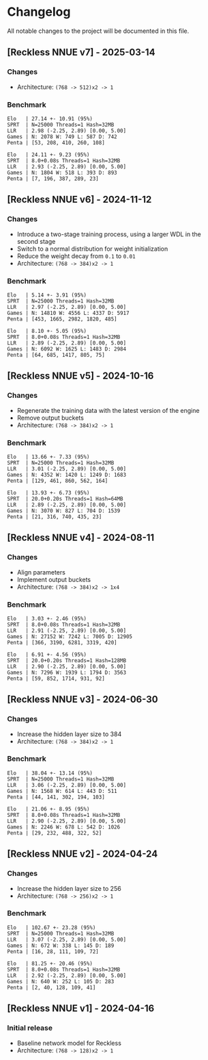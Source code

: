 # Changelog

All notable changes to the project will be documented in this file.

## [Reckless NNUE v7] - 2025-03-14

### Changes

-   Architecture: `(768 -> 512)x2 -> 1`

### Benchmark

```
Elo   | 27.14 +- 10.91 (95%)
SPRT  | N=25000 Threads=1 Hash=32MB
LLR   | 2.98 (-2.25, 2.89) [0.00, 5.00]
Games | N: 2078 W: 749 L: 587 D: 742
Penta | [53, 208, 410, 260, 108]
```

```
Elo   | 24.11 +- 9.23 (95%)
SPRT  | 8.0+0.08s Threads=1 Hash=32MB
LLR   | 2.93 (-2.25, 2.89) [0.00, 5.00]
Games | N: 1804 W: 518 L: 393 D: 893
Penta | [7, 196, 387, 289, 23]
```

## [Reckless NNUE v6] - 2024-11-12

### Changes

-   Introduce a two-stage training process, using a larger WDL in the second stage
-   Switch to a normal distribution for weight initialization
-   Reduce the weight decay from `0.1` to `0.01`
-   Architecture: `(768 -> 384)x2 -> 1`

### Benchmark

```
Elo   | 5.14 +- 3.91 (95%)
SPRT  | N=25000 Threads=1 Hash=32MB
LLR   | 2.97 (-2.25, 2.89) [0.00, 5.00]
Games | N: 14810 W: 4556 L: 4337 D: 5917
Penta | [453, 1665, 2982, 1820, 485]
```

```
Elo   | 8.10 +- 5.05 (95%)
SPRT  | 8.0+0.08s Threads=1 Hash=32MB
LLR   | 2.89 (-2.25, 2.89) [0.00, 5.00]
Games | N: 6092 W: 1625 L: 1483 D: 2984
Penta | [64, 685, 1417, 805, 75]
```

## [Reckless NNUE v5] - 2024-10-16

### Changes

-   Regenerate the training data with the latest version of the engine
-   Remove output buckets
-   Architecture: `(768 -> 384)x2 -> 1`

### Benchmark

```
Elo   | 13.66 +- 7.33 (95%)
SPRT  | N=25000 Threads=1 Hash=32MB
LLR   | 3.01 (-2.25, 2.89) [0.00, 5.00]
Games | N: 4352 W: 1420 L: 1249 D: 1683
Penta | [129, 461, 860, 562, 164]
```

```
Elo   | 13.93 +- 6.73 (95%)
SPRT  | 20.0+0.20s Threads=1 Hash=64MB
LLR   | 2.89 (-2.25, 2.89) [0.00, 5.00]
Games | N: 3070 W: 827 L: 704 D: 1539
Penta | [21, 316, 740, 435, 23]
```

## [Reckless NNUE v4] - 2024-08-11

### Changes

-   Align parameters
-   Implement output buckets
-   Architecture: `(768 -> 384)x2 -> 1x4`

### Benchmark

```
Elo   | 3.03 +- 2.46 (95%)
SPRT  | 8.0+0.08s Threads=1 Hash=32MB
LLR   | 2.91 (-2.25, 2.89) [0.00, 5.00]
Games | N: 27152 W: 7242 L: 7005 D: 12905
Penta | [366, 3190, 6281, 3319, 420]
```

```
Elo   | 6.91 +- 4.56 (95%)
SPRT  | 20.0+0.20s Threads=1 Hash=128MB
LLR   | 2.90 (-2.25, 2.89) [0.00, 5.00]
Games | N: 7296 W: 1939 L: 1794 D: 3563
Penta | [59, 852, 1714, 931, 92]
```

## [Reckless NNUE v3] - 2024-06-30

### Changes

-   Increase the hidden layer size to 384
-   Architecture: `(768 -> 384)x2 -> 1`

### Benchmark

```
Elo   | 38.04 +- 13.14 (95%)
SPRT  | N=25000 Threads=1 Hash=32MB
LLR   | 3.06 (-2.25, 2.89) [0.00, 5.00]
Games | N: 1568 W: 614 L: 443 D: 511
Penta | [44, 141, 302, 194, 103]
```

```
Elo   | 21.06 +- 8.95 (95%)
SPRT  | 8.0+0.08s Threads=1 Hash=32MB
LLR   | 2.90 (-2.25, 2.89) [0.00, 5.00]
Games | N: 2246 W: 678 L: 542 D: 1026
Penta | [29, 232, 488, 322, 52]
```

## [Reckless NNUE v2] - 2024-04-24

### Changes

-   Increase the hidden layer size to 256
-   Architecture: `(768 -> 256)x2 -> 1`

### Benchmark

```
Elo   | 102.67 +- 23.28 (95%)
SPRT  | N=25000 Threads=1 Hash=32MB
LLR   | 3.07 (-2.25, 2.89) [0.00, 5.00]
Games | N: 672 W: 338 L: 145 D: 189
Penta | [16, 28, 111, 109, 72]
```

```
Elo   | 81.25 +- 20.46 (95%)
SPRT  | 8.0+0.08s Threads=1 Hash=32MB
LLR   | 2.92 (-2.25, 2.89) [0.00, 5.00]
Games | N: 640 W: 252 L: 105 D: 283
Penta | [2, 40, 128, 109, 41]
```

## [Reckless NNUE v1] - 2024-04-16

### Initial release

-   Baseline network model for Reckless
-   Architecture: `(768 -> 128)x2 -> 1`
